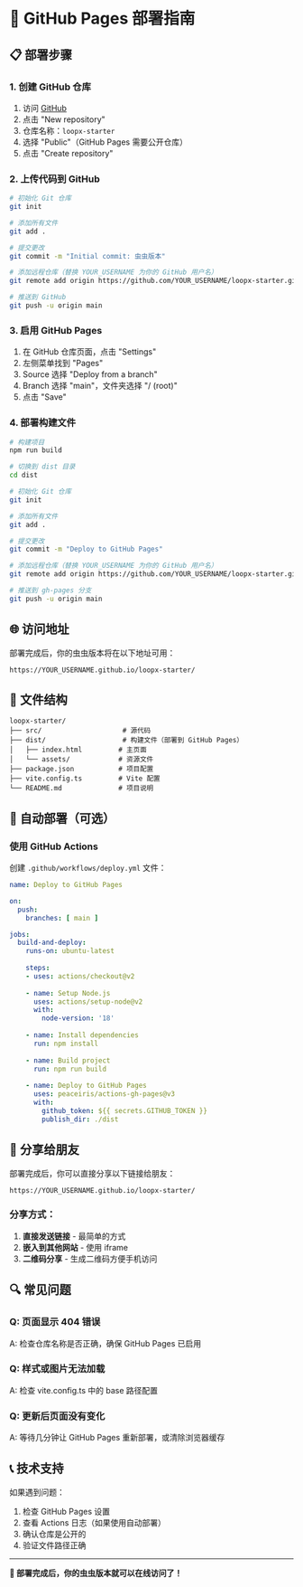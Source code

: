 # 🚀 GitHub Pages 部署指南

## 📋 部署步骤

### 1. 创建 GitHub 仓库
1. 访问 [GitHub](https://github.com)
2. 点击 "New repository"
3. 仓库名称：`loopx-starter`
4. 选择 "Public"（GitHub Pages 需要公开仓库）
5. 点击 "Create repository"

### 2. 上传代码到 GitHub
```bash
# 初始化 Git 仓库
git init

# 添加所有文件
git add .

# 提交更改
git commit -m "Initial commit: 虫虫版本"

# 添加远程仓库（替换 YOUR_USERNAME 为你的 GitHub 用户名）
git remote add origin https://github.com/YOUR_USERNAME/loopx-starter.git

# 推送到 GitHub
git push -u origin main
```

### 3. 启用 GitHub Pages
1. 在 GitHub 仓库页面，点击 "Settings"
2. 左侧菜单找到 "Pages"
3. Source 选择 "Deploy from a branch"
4. Branch 选择 "main"，文件夹选择 "/ (root)"
5. 点击 "Save"

### 4. 部署构建文件
```bash
# 构建项目
npm run build

# 切换到 dist 目录
cd dist

# 初始化 Git 仓库
git init

# 添加所有文件
git add .

# 提交更改
git commit -m "Deploy to GitHub Pages"

# 添加远程仓库（替换 YOUR_USERNAME 为你的 GitHub 用户名）
git remote add origin https://github.com/YOUR_USERNAME/loopx-starter.git

# 推送到 gh-pages 分支
git push -u origin main
```

## 🌐 访问地址

部署完成后，你的虫虫版本将在以下地址可用：
```
https://YOUR_USERNAME.github.io/loopx-starter/
```

## 📁 文件结构

```
loopx-starter/
├── src/                    # 源代码
├── dist/                   # 构建文件（部署到 GitHub Pages）
│   ├── index.html         # 主页面
│   └── assets/            # 资源文件
├── package.json           # 项目配置
├── vite.config.ts         # Vite 配置
└── README.md              # 项目说明
```

## 🔧 自动部署（可选）

### 使用 GitHub Actions
创建 `.github/workflows/deploy.yml` 文件：

```yaml
name: Deploy to GitHub Pages

on:
  push:
    branches: [ main ]

jobs:
  build-and-deploy:
    runs-on: ubuntu-latest
    
    steps:
    - uses: actions/checkout@v2
    
    - name: Setup Node.js
      uses: actions/setup-node@v2
      with:
        node-version: '18'
        
    - name: Install dependencies
      run: npm install
      
    - name: Build project
      run: npm run build
      
    - name: Deploy to GitHub Pages
      uses: peaceiris/actions-gh-pages@v3
      with:
        github_token: ${{ secrets.GITHUB_TOKEN }}
        publish_dir: ./dist
```

## 🎯 分享给朋友

部署完成后，你可以直接分享以下链接给朋友：
```
https://YOUR_USERNAME.github.io/loopx-starter/
```

### 分享方式：
1. **直接发送链接** - 最简单的方式
2. **嵌入到其他网站** - 使用 iframe
3. **二维码分享** - 生成二维码方便手机访问

## 🔍 常见问题

### Q: 页面显示 404 错误
A: 检查仓库名称是否正确，确保 GitHub Pages 已启用

### Q: 样式或图片无法加载
A: 检查 vite.config.ts 中的 base 路径配置

### Q: 更新后页面没有变化
A: 等待几分钟让 GitHub Pages 重新部署，或清除浏览器缓存

## 📞 技术支持

如果遇到问题：
1. 检查 GitHub Pages 设置
2. 查看 Actions 日志（如果使用自动部署）
3. 确认仓库是公开的
4. 验证文件路径正确

---

**🎉 部署完成后，你的虫虫版本就可以在线访问了！** 